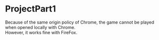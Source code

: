 # ProjectPart1

Because of the same origin policy of Chrome, the game cannot be played when opened locally with Chrome.<br>
However, it works fine with FireFox.
